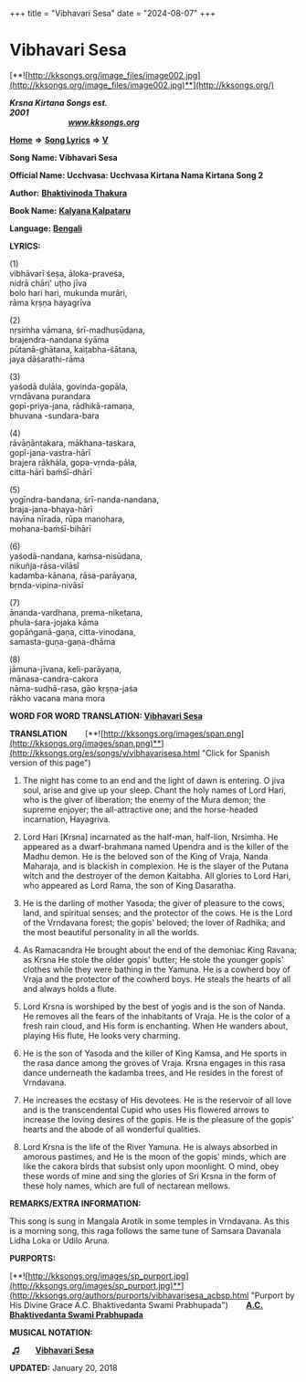 +++
title = "Vibhavari Sesa"
date = "2024-08-07"
+++

# Vibhavari Sesa
[**![http://kksongs.org/image_files/image002.jpg](http://kksongs.org/image_files/image002.jpg)**](http://kksongs.org/)

**_Krsna Kirtana Songs est. 2001_**                                                                                                                                                 **_www.kksongs.org_**

[**Home**](http://kksongs.org/) **⇒** [**Song Lyrics**](http://kksongs.org/lyrics.html) **⇒** [**V**](http://kksongs.org/songs/song_v.html)

**Song Name: Vibhavari Sesa**

**Official Name: Ucchvasa: Ucchvasa Kirtana Nama Kirtana Song 2**

**Author:** [**Bhaktivinoda Thakura**](http://kksongs.org/authors/list/bhaktivinoda.html)

**Book Name:** [**Kalyana Kalpataru**](http://kksongs.org/authors/literature/kalyanakalpataru.html)

**Language:** [**Bengali**](http://kksongs.org/language/list/bengali.html)

**LYRICS:**

(1)  
vibhāvarī śeṣa, āloka-praveśa,  
nidrā chāri' uṭho jīva  
bolo hari hari, mukunda murāri,  
rāma kṛṣṇa hayagrīva

(2)  
nṛsiṁha vāmana, śrī-madhusūdana,  
brajendra-nandana śyāma  
pūtanā-ghātana, kaiṭabha-śātana,  
jaya dāśarathi-rāma

(3)  
yaśodā dulāla, govinda-gopāla,  
vṛndāvana purandara  
gopī-priya-jana, rādhikā-ramaṇa,  
bhuvana -sundara-bara

(4)  
rāvāṇāntakara, mākhana-taskara,  
gopī-jana-vastra-hārī  
brajera rākhāla, gopa-vṛnda-pāla,  
citta-hārī baṁśī-dhārī

(5)  
yogīndra-bandana, śrī-nanda-nandana,  
braja-jana-bhaya-hārī  
navīna nīrada, rūpa manohara,  
mohana-baṁśī-bihārī

(6)  
yaśodā-nandana, kaṁsa-nisūdana,  
nikuñja-rāsa-vilāsī  
kadamba-kānana, rāsa-parāyaṇa,  
bṛnda-vipina-nivāsī

(7)  
ānanda-vardhana, prema-niketana,  
phula-śara-jojaka kāma  
gopāṅganā-gaṇa, citta-vinodana,  
samasta-guṇa-gaṇa-dhāma

(8)  
jāmuna-jīvana, keli-parāyaṇa,  
mānasa-candra-cakora  
nāma-sudhā-rasa, gāo kṛṣṇa-jaśa  
rākho vacana mana mora

**WORD FOR WORD TRANSLATION: [Vibhavari Sesa](http://kksongs.org/synonym/v/vibhavarisesa.html)**

**TRANSLATION**        [**![http://kksongs.org/images/span.png](http://kksongs.org/images/span.png)**](http://kksongs.org/es/songs/v/vibhavarisesa.html "Click for Spanish version of this page")

1) The night has come to an end and the light of dawn is entering. O jiva soul, arise and give up your sleep. Chant the holy names of Lord Hari, who is the giver of liberation; the enemy of the Mura demon; the supreme enjoyer; the all-attractive one; and the horse-headed incarnation, Hayagriva.

2) Lord Hari \[Krsna\] incarnated as the half-man, half-lion, Nrsimha. He appeared as a dwarf-brahmana named Upendra and is the killer of the Madhu demon. He is the beloved son of the King of Vraja, Nanda Maharaja, and is blackish in complexion. He is the slayer of the Putana witch and the destroyer of the demon Kaitabha. All glories to Lord Hari, who appeared as Lord Rama, the son of King Dasaratha.

3) He is the darling of mother Yasoda; the giver of pleasure to the cows, land, and spiritual senses; and the protector of the cows. He is the Lord of the Vrndavana forest; the gopis' beloved; the lover of Radhika; and the most beautiful personality in all the worlds.

4) As Ramacandra He brought about the end of the demoniac King Ravana; as Krsna He stole the older gopis' butter; He stole the younger gopis' clothes while they were bathing in the Yamuna. He is a cowherd boy of Vraja and the protector of the cowherd boys. He steals the hearts of all and always holds a flute.

5) Lord Krsna is worshiped by the best of yogis and is the son of Nanda. He removes all the fears of the inhabitants of Vraja. He is the color of a fresh rain cloud, and His form is enchanting. When He wanders about, playing His flute, He looks very charming.

6) He is the son of Yasoda and the killer of King Kamsa, and He sports in the rasa dance among the groves of Vraja. Krsna engages in this rasa dance underneath the kadamba trees, and He resides in the forest of Vrndavana.

7) He increases the ecstasy of His devotees. He is the reservoir of all love and is the transcendental Cupid who uses His flowered arrows to increase the loving desires of the gopis. He is the pleasure of the gopis' hearts and the abode of all wonderful qualities.

8) Lord Krsna is the life of the River Yamuna. He is always absorbed in amorous pastimes, and He is the moon of the gopis' minds, which are like the cakora birds that subsist only upon moonlight. O mind, obey these words of mine and sing the glories of Sri Krsna in the form of these holy names, which are full of nectarean mellows.

**REMARKS/EXTRA INFORMATION:**

This song is sung in Mangala Arotik in some temples in Vrndavana. As this is a morning song, this raga follows the same tune of Samsara Davanala Lidha Loka or Udilo Aruna.

**PURPORTS:**

[**![http://kksongs.org/images/sp_purport.jpg](http://kksongs.org/images/sp_purport.jpg)**](http://kksongs.org/authors/purports/vibhavarisesa_acbsp.html "Purport by His Divine Grace A.C. Bhaktivedanta Swami Prabhupada")        **[A.C. Bhaktivedanta Swami Prabhupada](http://kksongs.org/authors/purports/vibhavarisesa_acbsp.html)**

**MUSICAL NOTATION:**

 **[♫](http://kksongs.org/vsongs/vibhavarisesa.html)**       **[Vibhavari Sesa](http://kksongs.org/vsongs/vibhavarisesa.html)**

**UPDATED:** January 20, 2018